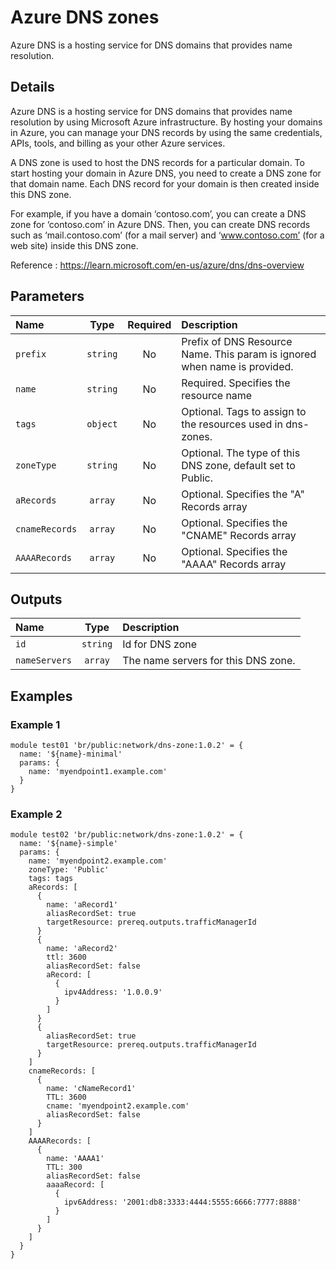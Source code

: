 # Azure DNS zones

Azure DNS is a hosting service for DNS domains that provides name resolution.

## Details

Azure DNS is a hosting service for DNS domains that provides name resolution by using Microsoft Azure infrastructure. By hosting your domains in Azure, you can manage your DNS records by using the same credentials, APIs, tools, and billing as your other Azure services.

A DNS zone is used to host the DNS records for a particular domain. To start hosting your domain in Azure DNS, you need to create a DNS zone for that domain name. Each DNS record for your domain is then created inside this DNS zone.

For example, if you have a domain ‘contoso.com’, you can create a DNS zone for ‘contoso.com’ in Azure DNS. Then, you can create DNS records such as ‘mail.contoso.com’ (for a mail server) and ‘www.contoso.com’ (for a web site) inside this DNS zone.

Reference : https://learn.microsoft.com/en-us/azure/dns/dns-overview

## Parameters

| Name           | Type     | Required | Description                                                               |
| :------------- | :------: | :------: | :------------------------------------------------------------------------ |
| `prefix`       | `string` | No       | Prefix of DNS Resource Name. This param is ignored when name is provided. |
| `name`         | `string` | No       | Required. Specifies the resource name                                     |
| `tags`         | `object` | No       | Optional. Tags to assign to the resources used in dns-zones.              |
| `zoneType`     | `string` | No       | Optional. The type of this DNS zone, default set to Public.               |
| `aRecords`     | `array`  | No       | Optional. Specifies the "A" Records array                                 |
| `cnameRecords` | `array`  | No       | Optional. Specifies the "CNAME" Records array                             |
| `AAAARecords`  | `array`  | No       | Optional. Specifies the "AAAA" Records array                              |

## Outputs

| Name          | Type     | Description                         |
| :------------ | :------: | :---------------------------------- |
| `id`          | `string` | Id for DNS zone                     |
| `nameServers` | `array`  | The name servers for this DNS zone. |

## Examples

### Example 1

```bicep
module test01 'br/public:network/dns-zone:1.0.2' = {
  name: '${name}-minimal'
  params: {
    name: 'myendpoint1.example.com'
  }
}
```

### Example 2

```bicep
module test02 'br/public:network/dns-zone:1.0.2' = {
  name: '${name}-simple'
  params: {
    name: 'myendpoint2.example.com'
    zoneType: 'Public'
    tags: tags
    aRecords: [
      {
        name: 'aRecord1'
        aliasRecordSet: true
        targetResource: prereq.outputs.trafficManagerId
      }
      {
        name: 'aRecord2'
        ttl: 3600
        aliasRecordSet: false
        aRecord: [
          {
            ipv4Address: '1.0.0.9'
          }
        ]
      }
      {
        aliasRecordSet: true
        targetResource: prereq.outputs.trafficManagerId
      }
    ]
    cnameRecords: [
      {
        name: 'cNameRecord1'
        TTL: 3600
        cname: 'myendpoint2.example.com'
        aliasRecordSet: false
      }
    ]
    AAAARecords: [
      {
        name: 'AAAA1'
        TTL: 300
        aliasRecordSet: false
        aaaaRecord: [
          {
            ipv6Address: '2001:db8:3333:4444:5555:6666:7777:8888'
          }
        ]
      }
    ]
  }
}
```